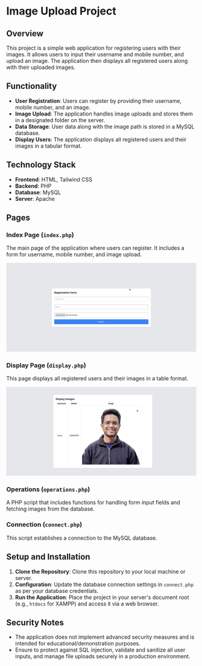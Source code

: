# Image Upload Project

## Overview
This project is a simple web application for registering users with their images. It allows users to input their username and mobile number, and upload an image. The application then displays all registered users along with their uploaded images.

## Functionality
- **User Registration**: Users can register by providing their username, mobile number, and an image.
- **Image Upload**: The application handles image uploads and stores them in a designated folder on the server.
- **Data Storage**: User data along with the image path is stored in a MySQL database.
- **Display Users**: The application displays all registered users and their images in a tabular format.

## Technology Stack
- **Frontend**: HTML, Tailwind CSS
- **Backend**: PHP
- **Database**: MySQL
- **Server**: Apache

## Pages

### Index Page (`index.php`)
The main page of the application where users can register. It includes a form for username, mobile number, and image upload.

![Index Page](images/registration.png)

### Display Page (`display.php`)
This page displays all registered users and their images in a table format.

![Display Page](images/display.png)

### Operations (`operations.php`)
A PHP script that includes functions for handling form input fields and fetching images from the database.

### Connection (`connect.php`)
This script establishes a connection to the MySQL database.

## Setup and Installation
1. **Clone the Repository**: Clone this repository to your local machine or server.
3. **Configuration**: Update the database connection settings in `connect.php` as per your database credentials.
4. **Run the Application**: Place the project in your server's document root (e.g., `htdocs` for XAMPP) and access it via a web browser.

## Security Notes
- The application does not implement advanced security measures and is intended for educational/demonstration purposes.
- Ensure to protect against SQL injection, validate and sanitize all user inputs, and manage file uploads securely in a production environment.